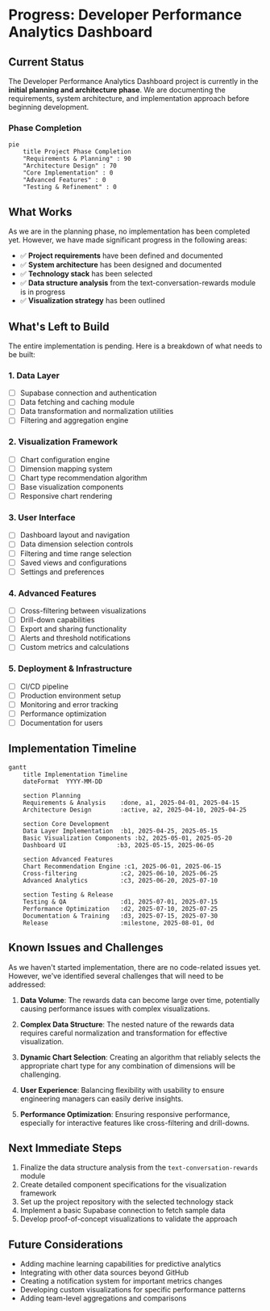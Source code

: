 # Progress: Developer Performance Analytics Dashboard

## Current Status

The Developer Performance Analytics Dashboard project is currently in the **initial planning and architecture phase**. We are documenting the requirements, system architecture, and implementation approach before beginning development.

### Phase Completion

```mermaid
pie
    title Project Phase Completion
    "Requirements & Planning" : 90
    "Architecture Design" : 70
    "Core Implementation" : 0
    "Advanced Features" : 0
    "Testing & Refinement" : 0
```

## What Works

As we are in the planning phase, no implementation has been completed yet. However, we have made significant progress in the following areas:

- ✅ **Project requirements** have been defined and documented
- ✅ **System architecture** has been designed and documented
- ✅ **Technology stack** has been selected
- ✅ **Data structure analysis** from the text-conversation-rewards module is in progress
- ✅ **Visualization strategy** has been outlined

## What's Left to Build

The entire implementation is pending. Here is a breakdown of what needs to be built:

### 1. Data Layer
- [ ] Supabase connection and authentication
- [ ] Data fetching and caching module
- [ ] Data transformation and normalization utilities
- [ ] Filtering and aggregation engine

### 2. Visualization Framework
- [ ] Chart configuration engine
- [ ] Dimension mapping system
- [ ] Chart type recommendation algorithm
- [ ] Base visualization components
- [ ] Responsive chart rendering

### 3. User Interface
- [ ] Dashboard layout and navigation
- [ ] Data dimension selection controls
- [ ] Filtering and time range selection
- [ ] Saved views and configurations
- [ ] Settings and preferences

### 4. Advanced Features
- [ ] Cross-filtering between visualizations
- [ ] Drill-down capabilities
- [ ] Export and sharing functionality
- [ ] Alerts and threshold notifications
- [ ] Custom metrics and calculations

### 5. Deployment & Infrastructure
- [ ] CI/CD pipeline
- [ ] Production environment setup
- [ ] Monitoring and error tracking
- [ ] Performance optimization
- [ ] Documentation for users

## Implementation Timeline

```mermaid
gantt
    title Implementation Timeline
    dateFormat  YYYY-MM-DD

    section Planning
    Requirements & Analysis    :done, a1, 2025-04-01, 2025-04-15
    Architecture Design        :active, a2, 2025-04-10, 2025-04-25

    section Core Development
    Data Layer Implementation  :b1, 2025-04-25, 2025-05-15
    Basic Visualization Components :b2, 2025-05-01, 2025-05-20
    Dashboard UI              :b3, 2025-05-15, 2025-06-05

    section Advanced Features
    Chart Recommendation Engine :c1, 2025-06-01, 2025-06-15
    Cross-filtering            :c2, 2025-06-10, 2025-06-25
    Advanced Analytics         :c3, 2025-06-20, 2025-07-10

    section Testing & Release
    Testing & QA               :d1, 2025-07-01, 2025-07-15
    Performance Optimization   :d2, 2025-07-10, 2025-07-25
    Documentation & Training   :d3, 2025-07-15, 2025-07-30
    Release                    :milestone, 2025-08-01, 0d
```

## Known Issues and Challenges

As we haven't started implementation, there are no code-related issues yet. However, we've identified several challenges that will need to be addressed:

1. **Data Volume**: The rewards data can become large over time, potentially causing performance issues with complex visualizations.

2. **Complex Data Structure**: The nested nature of the rewards data requires careful normalization and transformation for effective visualization.

3. **Dynamic Chart Selection**: Creating an algorithm that reliably selects the appropriate chart type for any combination of dimensions will be challenging.

4. **User Experience**: Balancing flexibility with usability to ensure engineering managers can easily derive insights.

5. **Performance Optimization**: Ensuring responsive performance, especially for interactive features like cross-filtering and drill-downs.

## Next Immediate Steps

1. Finalize the data structure analysis from the `text-conversation-rewards` module
2. Create detailed component specifications for the visualization framework
3. Set up the project repository with the selected technology stack
4. Implement a basic Supabase connection to fetch sample data
5. Develop proof-of-concept visualizations to validate the approach

## Future Considerations

- Adding machine learning capabilities for predictive analytics
- Integrating with other data sources beyond GitHub
- Creating a notification system for important metrics changes
- Developing custom visualizations for specific performance patterns
- Adding team-level aggregations and comparisons
